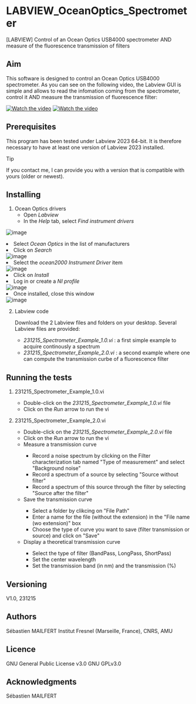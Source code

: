 # LABVIEW_OceanOptics_Spectrometer
[LABVIEW] Control of an Ocean Optics USB4000 spectrometer AND measure of the fluorescence transmission of filters

## Aim
This software is designed to control an Ocean Optics USB4000 spectrometer.
As you can see on the following video, the Labview GUI is simple and allows to read the infomation coming from the spectrometer, control it AND measure the transmission of fluorescence filter:

[![Watch the video](https://github.com/MAILFERT-Sebastien/LABVIEW_OceanOptics_Spectrometer/blob/main/Images/Labview_OceanOptics_USB4000.png)]([https://youtu.be/x3z7vbhCzYc](https://www.youtube.com/watch?v=lz8w-zJ4CPQ))
[![Watch the video](https://github.com/MAILFERT-Sebastien/LABVIEW_OceanOptics_Spectrometer/blob/main/Images/Labview_OceanOptics_USB4000_2.png)]([https://youtu.be/C9iH8P3rPok](https://youtu.be/C9iH8P3rPok))

## Prerequisites
This program has been tested under Labview 2023 64-bit. It is therefore necessary to have at least one version of Labview 2023 installed.
> [!TIP]
> If you contact me, I can provide you with a version that is compatible with yours (older or newest).

## Installing

1. Ocean Optics drivers
   <ul>
      <li> Open <i>Labview</i></li>
      <li> In the <i>Help</i> tab, select <i>Find instrument drivers</i></li>
![image](https://github.com/MAILFERT-Sebastien/LABVIEW_OceanOptics_Spectrometer/blob/main/Images/Labview_OceanOptics_Drivers_0.png)
      <li> Select <i>Ocean Optics</i> in the list of manufacturers</li>
      <li> Click on <i>Search</i> </li>
![image](https://github.com/MAILFERT-Sebastien/LABVIEW_OceanOptics_Spectrometer/blob/main/Images/Labview_OceanOptics_Drivers_1.png)
      <li> Select the <i>ocean2000 Instrument Driver</i> item</li>
![image](https://github.com/MAILFERT-Sebastien/LABVIEW_OceanOptics_Spectrometer/blob/main/Images/Labview_OceanOptics_Drivers_2.png)
      <li> Click on <i>Install</i></li>
      <li> Log in or create a <i>NI profile</i></li>
![image](https://github.com/MAILFERT-Sebastien/LABVIEW_OceanOptics_Spectrometer/blob/main/Images/Labview_OceanOptics_Drivers_3.png)
      <li> Once installed, close this window</li>
![image](https://github.com/MAILFERT-Sebastien/LABVIEW_OceanOptics_Spectrometer/blob/main/Images/Labview_OceanOptics_Drivers_4.png)
      </ul>
      
2. Labview code

      Download the 2 Labview files and folders on your desktop. Several Labview files are provided:
      <ul>
      <li> <i>231215_Spectrometer_Example_1.0.vi</i> : a first simple example to acquire continously a spectrum</li>
      <li> <i>231215_Spectrometer_Example_2.0.vi</i> : a second example where one can compute the transmission curbe of a fluorescence filter</li>
      </ul>

## Running the tests
1. 231215_Spectrometer_Example_1.0.vi
	<ul>
      	<li> Double-click on the <i>231215_Spectrometer_Example_1.0.vi</i> file</li>
      	<li> Click on the <i>Run</i> arrow to run the vi</li>
      	</ul>


2. 231215_Spectrometer_Example_2.0.vi
	<ul>
      	<li> Double-click on the <i>231215_Spectrometer_Example_2.0.vi</i> file</li>
      	<li> Click on the <i>Run</i> arrow to run the vi</li>
	<li> Measure a transmission curve</li>
      		<ul>
	      	<li> Record a noise spectrum by clicking on the Filter characterization tab named "Type of measurement" and select "Background noise"</li>
		<li> Record a spectrum of a source by selecting "Source without filter"</li>
		<li> Record a spectrum of this source through the filter by selecting "Source after the filter"</li>
		</ul>
	<li> Save the transmission curve</li>
		<ul>
	      	<li> Select a folder by clikcing on "File Path"</li>
		<li> Enter a name for the file (without the extension) in the "File name (wo extension)" box</li>
		<li> Choose the type of curve you want to save (filter transmission or source) and click on "Save"</li>
		</ul>
	<li> Display a theoretical transmission curve</li>
		<ul>
	      	<li> Select the type of filter (BandPass, LongPass, ShortPass)</li>
		<li> Set the center wavelength</li>
		<li> Set the transmission band (in nm) and the transmission (%)</li>
		</ul>
	</ul>


## Versioning

V1.0, 231215

## Authors
Sébastien MAILFERT
Institut Fresnel (Marseille, France), CNRS, AMU

## Licence
GNU General Public License v3.0
GNU GPLv3.0

## Acknowledgments
Sébastien MAILFERT

